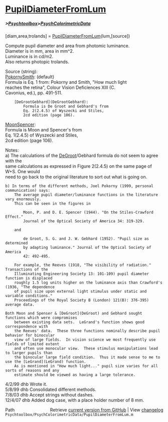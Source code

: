 # [PupilDiameterFromLum](PupilDiameterFromLum)
##### >[Psychtoolbox](Psychtoolbox)>[PsychColorimetricData](PsychColorimetricData)

 [diam,area,trolands] = [PupilDiameterFromLum](PupilDiameterFromLum)(lum,[source])  
  
 Compute pupil diameter and area from photomic luminance.  
 Diameter is in mm, area in mm^2.  
 Luminance is in cd/m2.  
 Also returns photopic trolands.  
  
 Source (string):  
   [PokornySmith](PokornySmith): (default)  
            Formula is Eq. 1 from: Pokorny and Smith, "How much light  
            reaches the retina", Colour Vision Deficiences XIII (C.  
            Cavonius, ed.), pp. 491-511.  
  
        [DeGrootGebhard](DeGrootGebhard):  
            Formula is De Groot and Gebhard's from  
            Eq. 2(2.4.5) of Wyszecki and Stiles,  
            2cd edition (page 106).  
  
   [MoonSpencer](MoonSpencer):  
        Formula is Moon and Spencer's from  
        Eq. 1(2.4.5) of Wyszecki and Stiles,  
        2cd edition (page 106).  
  
 Notes:  
    a) The calculations of the [DeGroot](DeGroot)/Gebhard formula do not seem to agree with the  
        same calculations as expressed in Figure 2(2.4.5) on the same page of W+S.  One would  
        need to go back to the original literature to sort out what is going on.  
  
    b) In terms of the different methods, Joel Pokorny (1999, personal communication) says:  
        The average pupil diameter/luminance functions in the literature vary enormously.  
        This can be seen in the figures in   
  
            Moon, P. and D. E. Spencer (1944). "On the Stiles-Crawford Effect."   
            Journal of the Optical Society of America 34: 319-329.  
  
        and  
  
            de Groot, S. G. and J. W. Gebhard (1952). "Pupil size as determined   
            by adapting luminance." Journal of the Optical Society of America     
            42: 492-495.  
  
        For example, the Reeves (1918, "The visibility of radiation." Transactions of the  
        Illuminating Engineering Society 13: 101-109) pupil diameter function is displaced  
        roughly 1.5 log units higher on the luminance axis than Crawford's (1936, "The dependence  
        of pupil size upon external light stimulus under static and variable conditions."  
        Proceedings of the Royal Society B (London) 121(B): 376-395) average data.    
  
    Both Moon and Spenser & [DeGroot](DeGroot) and Gebhard sought functions which were compromises  
        between existing data sets.  LeGrand's function shows good correspondence with  
        the Reeves' data.  These three functions nominally describe pupil behavior for binocular  
        view of large fields.  In vision science we most frequently use fields of limited extent  
        and often use monocular view.  These stimulus manipulations lead to larger pupils than  
        the binocular large field condition.  Thus it made sense to me to use the [LeGrand](LeGrand) function.  
        As is mentioned in "How much light..." pupil size varies for all sorts of reasons and any  
        estimate should be viewed as having a large tolerance.  
  
 4/2/99  dhb  Wrote it.  
 5/8/99  dhb  Consolidated different methods.  
 7/8/03  dhb  Accept strings without dashes.  
 12/4/07 dhb  Added dog case, with a place holder number of 8 mm.  




<div class="code_header" style="text-align:right;">
  <span style="float:left;">Path&nbsp;&nbsp;</span> <span class="counter">Retrieve <a href=
  "https://raw.github.com/Psychtoolbox-3/Psychtoolbox-3/beta/Psychtoolbox/PsychColorimetricData/PupilDiameterFromLum.m">current version from GitHub</a> | View <a href=
  "https://github.com/Psychtoolbox-3/Psychtoolbox-3/commits/beta/Psychtoolbox/PsychColorimetricData/PupilDiameterFromLum.m">changelog</a></span>
</div>
<div class="code">
  <code>Psychtoolbox/PsychColorimetricData/PupilDiameterFromLum.m</code>
</div>

